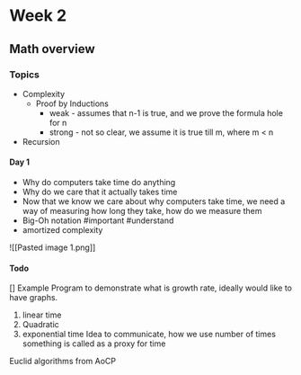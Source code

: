# Week 2

## Math overview

### Topics
- Complexity
	- Proof by Inductions
		- weak  - assumes that n-1 is true, and we prove the formula hole for n 
		- strong - not so clear, we assume it is true till m, where m < n
- Recursion

#### Day 1
- Why do computers take time do anything 
- Why do we care that it actually takes time
- Now that we know we care about why computers take time, we need a way of measuring how long they take, how do we measure them
- Big-Oh notation #important #understand
- amortized complexity


![[Pasted image 1.png]]

#### Todo
[] Example Program to demonstrate what is growth rate, ideally would like to have graphs. 
1. linear time 
2. Quadratic
3. exponential time
Idea to communicate, how we use number of times something is called as a proxy for time



Euclid algorithms from AoCP